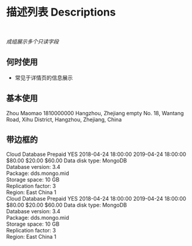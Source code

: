 # 描述列表 Descriptions

<br/>

*成组展示多个只读字段*

## 何时使用

- 常见于详情页的信息展示

## 基本使用

<Descriptions title="User Info">
  <DescriptionsItem label="UserName">Zhou Maomao</DescriptionsItem>
  <DescriptionsItem label="Telephone">1810000000</DescriptionsItem>
  <DescriptionsItem label="Live">Hangzhou, Zhejiang</DescriptionsItem>
  <DescriptionsItem label="Remark">empty</DescriptionsItem>
  <DescriptionsItem label="Address" :span="2">
    No. 18, Wantang Road, Xihu District, Hangzhou, Zhejiang, China
  </DescriptionsItem>
</Descriptions>

## 带边框的

<Descriptions title="User Info" bordered>
  <DescriptionsItem label="Product">Cloud Database</DescriptionsItem>
  <DescriptionsItem label="Billing Mode" :span="2">Prepaid</DescriptionsItem>
  <DescriptionsItem label="Automatic Renewal">YES</DescriptionsItem>
  <DescriptionsItem label="Order time">2018-04-24 18:00:00</DescriptionsItem>
  <DescriptionsItem label="Usage Time" :span="1">2019-04-24 18:00:00</DescriptionsItem>
  <DescriptionsItem label="Status" :span="3">
    <a-badge status="processing" text="Running" />
  </DescriptionsItem>
  <DescriptionsItem label="Negotiated Amount">$80.00</DescriptionsItem>
  <DescriptionsItem label="Discount">$20.00</DescriptionsItem>
  <DescriptionsItem label="Official Receipts">$60.00</DescriptionsItem>
  <DescriptionsItem label="Config Info" :span="3">
    Data disk type: MongoDB
    <br />
    Database version: 3.4
    <br />
    Package: dds.mongo.mid
    <br />
    Storage space: 10 GB
    <br />
    Replication factor: 3
    <br />
    Region: East China 1
    <br />
  </DescriptionsItem>
</Descriptions>
<a-descriptions title="User Info" bordered>
  <a-descriptions-item label="Product" :span="6">Cloud Database</a-descriptions-item>
  <a-descriptions-item label="Billing Mode" :span="3">Prepaid</a-descriptions-item>
  <a-descriptions-item label="Automatic Renewal">YES</a-descriptions-item>
  <a-descriptions-item label="Order time">2018-04-24 18:00:00</a-descriptions-item>
  <a-descriptions-item label="Usage Time" :span="2">2019-04-24 18:00:00</a-descriptions-item>
  <a-descriptions-item label="Status" :span="3">
    <a-badge status="processing" text="Running" />
  </a-descriptions-item>
  <a-descriptions-item label="Negotiated Amount">$80.00</a-descriptions-item>
  <a-descriptions-item label="Discount">$20.00</a-descriptions-item>
  <a-descriptions-item label="Official Receipts">$60.00</a-descriptions-item>
  <a-descriptions-item label="Config Info">
    Data disk type: MongoDB
    <br />
    Database version: 3.4
    <br />
    Package: dds.mongo.mid
    <br />
    Storage space: 10 GB
    <br />
    Replication factor: 3
    <br />
    Region: East China 1
    <br />
  </a-descriptions-item>
</a-descriptions>